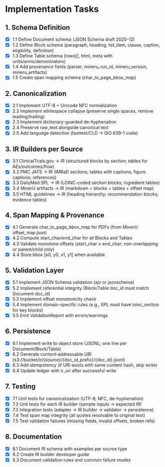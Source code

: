 # Implementation Tasks

## 1. Schema Definition

- [x] 1.1 Define Document schema (JSON Schema draft 2020-12)
- [x] 1.2 Define Block schema (paragraph, heading, list_item, clause, caption, eligibility, definition)
- [x] 1.3 Define Table schema (rows[], html, meta with units/arms/denominators)
- [x] 1.4 Add provenance fields (parser, mineru_run_id, mineru_version, mineru_artifacts)
- [x] 1.5 Create span mapping schema (char_to_page_bbox_map)

## 2. Canonicalization

- [x] 2.1 Implement UTF-8 + Unicode NFC normalization
- [x] 2.2 Implement whitespace collapse (preserve single spaces, remove leading/trailing)
- [x] 2.3 Implement dictionary-guarded de-hyphenation
- [x] 2.4 Preserve raw_text alongside canonical text
- [x] 2.5 Add language detection (fasttext/CLD → ISO 639-1 code)

## 3. IR Builders per Source

- [x] 3.1 ClinicalTrials.gov → IR (structured blocks by section; tables for AEs/outcomes/flow)
- [x] 3.2 PMC JATS → IR (IMRaD sections; tables with captions; figure captions; references)
- [x] 3.3 DailyMed SPL → IR (LOINC-coded section blocks; ingredient tables)
- [x] 3.4 MinerU artifacts → IR (markdown + blocks + tables + offset map)
- [x] 3.5 HTML guidelines → IR (heading hierarchy; recommendation blocks; evidence tables)

## 4. Span Mapping & Provenance

- [x] 4.1 Generate char_to_page_bbox_map for PDFs (from MinerU offset_map.json)
- [x] 4.2 Compute start_char/end_char for all Blocks and Tables
- [x] 4.3 Validate monotone offsets (start_char ≤ end_char; non-overlapping or parent/child only)
- [x] 4.4 Store bbox [x0, y0, x1, y1] when available

## 5. Validation Layer

- [x] 5.1 Implement JSON Schema validation (ajv or jsonschema)
- [x] 5.2 Implement referential integrity (Block/Table doc_id must match Document doc_id)
- [x] 5.3 Implement offset monotonicity check
- [x] 5.4 Implement domain-specific rules (e.g., SPL must have loinc_section for key blocks)
- [x] 5.5 Emit ValidationReport with errors/warnings

## 6. Persistence

- [x] 6.1 Implement write to object store (JSONL; one line per Document/Block/Table)
- [x] 6.2 Generate content-addressable URI (s3://bucket/ir/{source}/{doc_id_prefix}/{doc_id}.jsonl)
- [x] 6.3 Add idempotency (if URI exists with same content hash, skip write)
- [x] 6.4 Update ledger with ir_uri after successful write

## 7. Testing

- [x] 7.1 Unit tests for canonicalization (UTF-8, NFC, de-hyphenation)
- [x] 7.2 Unit tests for each IR builder (sample inputs → expected IR)
- [x] 7.3 Integration tests (adapter → IR builder → validator → persistence)
- [x] 7.4 Test span map integrity (all quotes resolvable to original text)
- [x] 7.5 Test validation failures (missing fields, invalid offsets, broken refs)

## 8. Documentation

- [x] 8.1 Document IR schema with examples per source type
- [x] 8.2 Create IR builder developer guide
- [x] 8.3 Document validation rules and common failure modes
